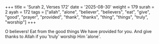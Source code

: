 +++
title = 'Surah 2, Verses 172'
date = '2025-08-30'
weight = 179
surah = 2
ayah = 172
tags = ["allah", "alone", "believer", "believers", "eat", "give", "good", "prayer", "provided", "thank", "thanks", "thing", "things", "truly", "worship"]
+++

O believers! Eat from the good things We have provided for you. And give thanks to Allah if you ˹truly˺ worship Him ˹alone˺.